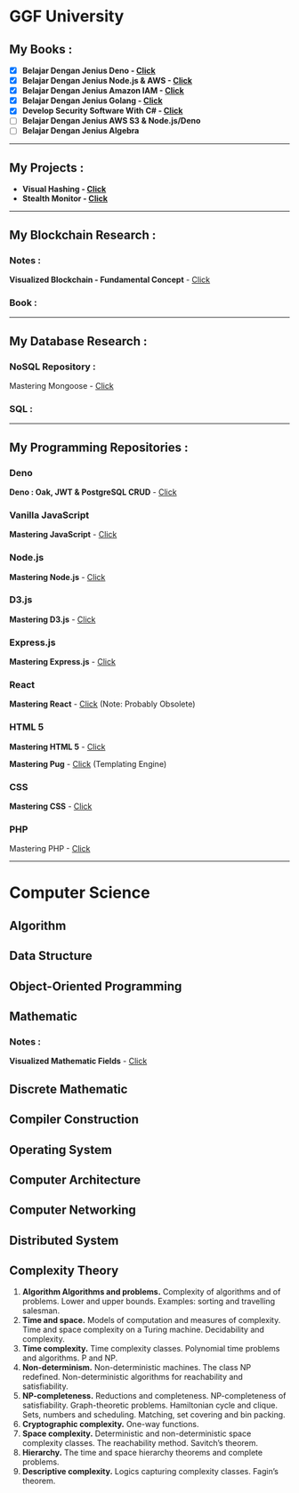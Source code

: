 # GGF University



## My Books :

- [x] **Belajar Dengan Jenius Deno - [Click](https://github.com/gungunfebrianza/Belajar-Dengan-Jenius-DenoTheWKWKLand)** 
- [x] **Belajar Dengan Jenius Node.js & AWS - [Click](https://github.com/gungunfebrianza/Belajar-Dengan-Jenius-AWS-Node.js)**
- [x] **Belajar Dengan Jenius Amazon IAM - [Click](https://github.com/gungunfebrianza/Belajar-Dengan-Jenius-AWS-IAM)**
- [x] **Belajar Dengan Jenius Golang  - [Click](https://github.com/gungunfebrianza/Belajar-Dengan-Jenius-Golang)**
- [x] **Develop Security Software With C# - [Click](https://github.com/gungunfebrianza/Develop-Security-Software-With-CSharp)**
- [ ] **Belajar Dengan Jenius AWS S3 & Node.js/Deno**
- [ ] **Belajar Dengan Jenius Algebra**

-----------------------------

## My Projects :

- **Visual Hashing - [Click](https://github.com/gungunfebrianza/Visual-Hashing)**
- **Stealth Monitor - [Click](https://github.com/gungunfebrianza/Security-Software-StealthMonitor)**

----------------------------------------------

## My Blockchain Research :

### Notes :

**Visualized Blockchain - Fundamental Concept** - [Click](https://medium.com/@hazekaizer/visualized-blockchain-fundamental-concept-131d9084c0b9)

### Book :

------------

## My Database Research :

### NoSQL Repository :

Mastering Mongoose - [Click](https://github.com/gungunfebrianza/Mastering-Mongoose)

### SQL :



----------------------------------------------------------

## My Programming Repositories :

### Deno

**Deno : Oak, JWT & PostgreSQL CRUD** - [Click](https://github.com/gungunfebrianza/Deno-Oak-JWT-CRUD)  

### Vanilla JavaScript

**Mastering JavaScript** - [Click](https://github.com/gungunfebrianza/Mastering-Javascript)

### Node.js

**Mastering Node.js** - [Click](https://github.com/gungunfebrianza/Mastering-Node.js)

### D3.js

**Mastering D3.js** - [Click](https://github.com/gungunfebrianza/Mastering-D3.js)

### Express.js

**Mastering Express.js** - [Click](https://github.com/gungunfebrianza/Mastering-Express.js)

### React

**Mastering React** - [Click](https://github.com/gungunfebrianza/Mastering-React) (Note: Probably Obsolete)

### HTML 5

**Mastering HTML 5** - [Click](https://github.com/gungunfebrianza/Mastering-HTML-5)

**Mastering Pug** - [Click](https://github.com/gungunfebrianza/Mastering-Pug) (Templating Engine)

### CSS

**Mastering CSS** - [Click](https://github.com/gungunfebrianza/Mastering-CSS)

### PHP

Mastering PHP - [Click](https://github.com/gungunfebrianza/Mastering-PHP7)

------------------------------------

# Computer Science

## Algorithm

## Data Structure

## Object-Oriented Programming

## Mathematic

### Notes :

**Visualized Mathematic Fields** - [Click](https://medium.com/@hazekaizer/visualized-mathematic-fields-versio-c5c827200a17)

## Discrete Mathematic

## Compiler Construction

## Operating System

## Computer Architecture

## Computer Networking

## Distributed System

## Complexity Theory

1. **Algorithm Algorithms and problems.** Complexity of algorithms and of problems. Lower and
   upper bounds. Examples: sorting and travelling salesman.
2. **Time and space.** Models of computation and measures of complexity. Time and
   space complexity on a Turing machine. Decidability and complexity.
3. **Time complexity.** Time complexity classes. Polynomial time problems and
   algorithms. P and NP.
4. **Non-determinism.** Non-deterministic machines. The class NP redefined.
   Non-deterministic algorithms for reachability and satisfiability.
5. **NP-completeness.** Reductions and completeness. NP-completeness of
   satisfiability. Graph-theoretic problems. Hamiltonian cycle and
   clique. Sets, numbers and scheduling. Matching, set
   covering and bin packing.
6. **Cryptographic complexity.** One-way functions. 
7. **Space complexity.** Deterministic and non-deterministic space complexity classes.
   The reachability method. Savitch’s theorem.
8. **Hierarchy.** The time and space hierarchy theorems and complete problems.
9. **Descriptive complexity.** Logics capturing complexity classes. Fagin’s theorem.

